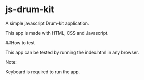 # js-drum-kit
A simple javascript Drum-kit application.

This app is made with HTML, CSS and Javascript.

##How to test

This app can be tested by running the index.html in any browser.

Note:

Keyboard is required to run the app.
